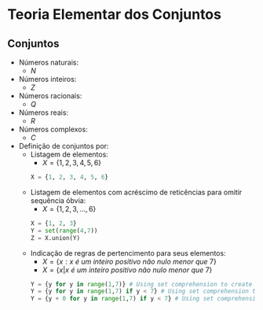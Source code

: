 # Teoria Elementar dos Conjuntos
## Conjuntos
- Números naturais: 
    - $N$
- Números inteiros:
    - $Z$
- Números racionais:
    - $Q$
- Números reais:
    - $R$
- Números complexos:
    - $C$
- Definição de conjuntos por:
    - Listagem de elementos: 
        - $X = \{1, 2, 3, 4, 5, 6\}$  
        ```python title="Python code ..."
        X = {1, 2, 3, 4, 5, 6}
        ```
    - Listagem de elementos com acréscimo de reticências para omitir sequência óbvia: 
        - $X = \{1, 2, 3, ..., 6\}$  
        ```python title="Python code ..."
        X = {1, 2, 3}
        Y = set(range(4,7))
        Z = X.union(Y)
        ```
    - Indicação de regras de pertencimento para seus elementos:
        - $X = \{ x : x\ é\ um\ inteiro\ positivo\ não\ nulo\ menor\ que\ 7\}$
        - $X = \{ x | x\ é\ um\ inteiro\ positivo\ não\ nulo\ menor\ que\ 7\}$  
        ```python title="Python code ..."  
        Y = {y for y in range(1,7)} # Using set comprehension to create a new set
        Y = {y for y in range(1,7) if y < 7} # Using set comprehension to create a new set
        Y = {y + 0 for y in range(1,7) if y < 7} # Using set comprehension to create a new set
        ```

